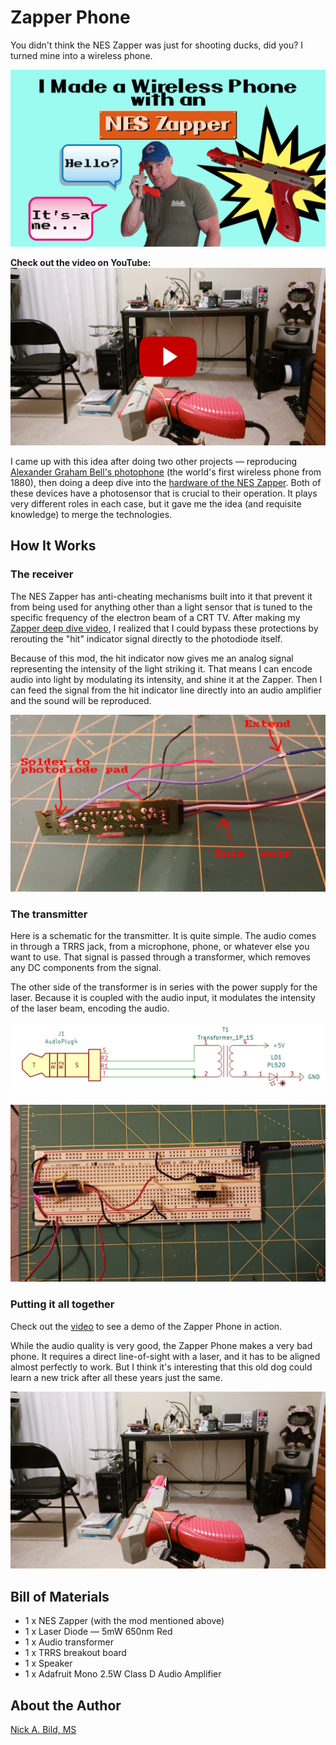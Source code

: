 # Zapper Phone

You didn't think the NES Zapper was just for shooting ducks, did you? I turned mine into a wireless phone.

![](https://raw.githubusercontent.com/nickbild/zapper_phone/refs/heads/main/media/logo.jpg)

**Check out the video on YouTube:**
<a href="https://www.youtube.com/watch?v=N6qzJRUytfU">![](https://raw.githubusercontent.com/nickbild/zapper_phone/refs/heads/main/media/youtube_preview.jpg)</a>

I came up with this idea after doing two other projects — reproducing [Alexander Graham Bell's photophone](https://www.youtube.com/watch?v=XQ86fkRRS5M) (the world's first wireless phone from 1880), then doing a deep dive into the [hardware of the NES Zapper](https://www.youtube.com/watch?v=cWvGYfH0B30). Both of these devices have a photosensor that is crucial to their operation. It plays very different roles in each case, but it gave me the idea (and requisite knowledge) to merge the technologies.

## How It Works

### The receiver

The NES Zapper has anti-cheating mechanisms built into it that prevent it from being used for anything other than a light sensor that is tuned to the specific frequency of the electron beam of a CRT TV. After making my [Zapper deep dive video](https://www.youtube.com/watch?v=cWvGYfH0B30), I realized that I could bypass these protections by rerouting the "hit" indicator signal directly to the photodiode itself.

Because of this mod, the hit indicator now gives me an analog signal representing the intensity of the light striking it. That means I can encode audio into light by modulating its intensity, and shine it at the Zapper. Then I can feed the signal from the hit indicator line directly into an audio amplifier and the sound will be reproduced.

![](https://raw.githubusercontent.com/nickbild/zapper_phone/refs/heads/main/media/zapper_mod_annotated.jpg)

### The transmitter

Here is a schematic for the transmitter. It is quite simple. The audio comes in through a TRRS jack, from a microphone, phone, or whatever else you want to use. That signal is passed through a transformer, which removes any DC components from the signal.

The other side of the transformer is in series with the power supply for the laser. Because it is coupled with the audio input, it modulates the intensity of the laser beam, encoding the audio.

![](https://raw.githubusercontent.com/nickbild/zapper_phone/refs/heads/main/media/transmitter_schematic_crop.jpg)

![](https://raw.githubusercontent.com/nickbild/zapper_phone/refs/heads/main/media/top_sm.jpg)

### Putting it all together

Check out the [video](https://www.youtube.com/watch?v=N6qzJRUytfU) to see a demo of the Zapper Phone in action.

While the audio quality is very good, the Zapper Phone makes a very bad phone. It requires a direct line-of-sight with a laser, and it has to be aligned almost perfectly to work. But I think it's interesting that this old dog could learn a new trick after all these years just the same.

![](https://raw.githubusercontent.com/nickbild/zapper_phone/refs/heads/main/media/zapper_mount_point_sm.jpg)

## Bill of Materials

- 1 x NES Zapper (with the mod mentioned above)
- 1 x Laser Diode — 5mW 650nm Red
- 1 x Audio transformer
- 1 x TRRS breakout board
- 1 x Speaker
- 1 x Adafruit Mono 2.5W Class D Audio Amplifier

## About the Author

[Nick A. Bild, MS](https://nickbild79.firebaseapp.com/#!/)
